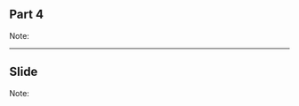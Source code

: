 <!-- .slide: data-background="black" -->
## Part 4 <!-- .element: class="r-fit-text" -->


Note:


---

## Slide




Note:
